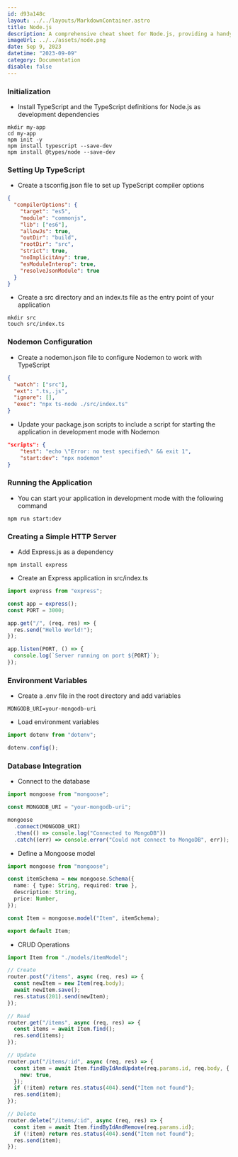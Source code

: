 ```yaml
---
id: d93a148c
layout: ../../layouts/MarkdownContainer.astro
title: Node.js
description: A comprehensive cheat sheet for Node.js, providing a handy reference for setting up, developing, and optimizing Node.js applications. Ideal for both beginners and experienced developers who want to keep key concepts and commands at their fingertips.
imageUrl: ../../assets/node.png
date: Sep 9, 2023
datetime: "2023-09-09"
category: Documentation
disable: false
---
```


### Initialization

- Install TypeScript and the TypeScript definitions for Node.js as development dependencies

```
mkdir my-app
cd my-app
npm init -y
npm install typescript --save-dev
npm install @types/node --save-dev
```

### Setting Up TypeScript

- Create a tsconfig.json file to set up TypeScript compiler options

```json
{
  "compilerOptions": {
    "target": "es5",
    "module": "commonjs",
    "lib": ["es6"],
    "allowJs": true,
    "outDir": "build",
    "rootDir": "src",
    "strict": true,
    "noImplicitAny": true,
    "esModuleInterop": true,
    "resolveJsonModule": true
  }
}
```

- Create a src directory and an index.ts file as the entry point of your application

```
mkdir src
touch src/index.ts
```

### Nodemon Configuration

- Create a nodemon.json file to configure Nodemon to work with TypeScript

```json
{
  "watch": ["src"],
  "ext": ".ts,.js",
  "ignore": [],
  "exec": "npx ts-node ./src/index.ts"
}
```

- Update your package.json scripts to include a script for starting the application in development mode with Nodemon

```json
"scripts": {
    "test": "echo \"Error: no test specified\" && exit 1",
    "start:dev": "npx nodemon"
}
```

### Running the Application

- You can start your application in development mode with the following command

```
npm run start:dev
```

### Creating a Simple HTTP Server

- Add Express.js as a dependency

```
npm install express

```

- Create an Express application in src/index.ts

```typescript
import express from "express";

const app = express();
const PORT = 3000;

app.get("/", (req, res) => {
  res.send("Hello World!");
});

app.listen(PORT, () => {
  console.log(`Server running on port ${PORT}`);
});
```

### Environment Variables

- Create a .env file in the root directory and add variables

```
MONGODB_URI=your-mongodb-uri

```

- Load environment variables

```typescript
import dotenv from "dotenv";

dotenv.config();
```

### Database Integration

- Connect to the database

```typescript
import mongoose from "mongoose";

const MONGODB_URI = "your-mongodb-uri";

mongoose
  .connect(MONGODB_URI)
  .then(() => console.log("Connected to MongoDB"))
  .catch((err) => console.error("Could not connect to MongoDB", err));
```

- Define a Mongoose model

```typescript
import mongoose from "mongoose";

const itemSchema = new mongoose.Schema({
  name: { type: String, required: true },
  description: String,
  price: Number,
});

const Item = mongoose.model("Item", itemSchema);

export default Item;
```

- CRUD Operations

```typescript
import Item from "./models/itemModel";

// Create
router.post("/items", async (req, res) => {
  const newItem = new Item(req.body);
  await newItem.save();
  res.status(201).send(newItem);
});

// Read
router.get("/items", async (req, res) => {
  const items = await Item.find();
  res.send(items);
});

// Update
router.put("/items/:id", async (req, res) => {
  const item = await Item.findByIdAndUpdate(req.params.id, req.body, {
    new: true,
  });
  if (!item) return res.status(404).send("Item not found");
  res.send(item);
});

// Delete
router.delete("/items/:id", async (req, res) => {
  const item = await Item.findByIdAndRemove(req.params.id);
  if (!item) return res.status(404).send("Item not found");
  res.send(item);
});
```
